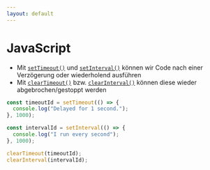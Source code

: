 ```yaml
---
layout: default
---
```


# JavaScript <SubHeading text="Timeout/Interval"/>

<div class="grid grid-cols-12 gap-6">
<div class="col-span-12">

- Mit [`setTimeout()`](https://developer.mozilla.org/en-US/docs/Web/API/setTimeout) und [`setInterval()`](https://developer.mozilla.org/en-US/docs/Web/API/setInterval) können wir Code nach einer Verzögerung oder wiederholend ausführen
- Mit [`clearTimeout()`](https://developer.mozilla.org/en-US/docs/Web/API/clearTimeout) bzw. [`clearInterval()`](https://developer.mozilla.org/en-US/docs/Web/API/clearInterval) können diese wieder abgebrochen/gestoppt werden

</div>
<div class="col-span-12">

```js
const timeoutId = setTimeout(() => {
  console.log("Delayed for 1 second.");
}, 1000);

const intervalId = setInterval(() => {
  console.log("I run every second");
}, 1000);

clearTimeout(timeoutId);
clearInterval(intervalId);
```

</div>
</div>

<PageNumber/>

